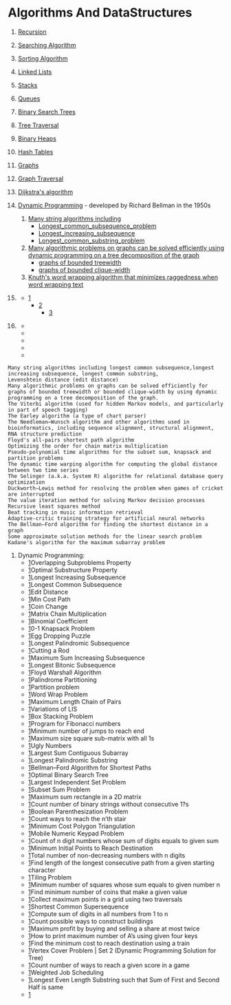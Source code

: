 # Algorithms And DataStructures


1. [Recursion](https://en.wikipedia.org/wiki/Recursion)
1. [Searching Algorithm](https://en.wikipedia.org/wiki/Search_algorithm)
1. [Sorting Algorithm](https://en.wikipedia.org/wiki/Sorting_algorithm)
1. [Linked Lists](https://en.wikipedia.org/wiki/Linked_list)
1. [Stacks](https://en.wikipedia.org/wiki/Stack_(abstract_data_type))
1. [Queues](https://en.wikipedia.org/wiki/Queue_(abstract_data_type))
1. [Binary Search Trees](https://en.wikipedia.org/wiki/Binary_search_tree)
1. [Tree Traversal](https://en.wikipedia.org/wiki/Tree_traversal)
1. [Binary Heaps](https://en.wikipedia.org/wiki/Binary_heap)
1. [Hash Tables](https://en.wikipedia.org/wiki/Hash_table)
1. [Graphs](https://en.wikipedia.org/wiki/Graph_(abstract_data_type))
1. [Graph Traversal](https://en.wikipedia.org/wiki/Graph_traversal)
1. [Dijkstra's algorithm](https://en.wikipedia.org/wiki/Dijkstra%27s_algorithm)
1. [Dynamic Programming](https://en.wikipedia.org/wiki/Dynamic_programming) -  developed by Richard Bellman in the 1950s
   1. [Many string algorithms including]()
      - [Longest_common_subsequence_problem](https://en.wikipedia.org/wiki/Longest_common_subsequence_problem)
      - [Longest_increasing_subsequence](https://en.wikipedia.org/wiki/Longest_increasing_subsequence)
      - [Longest_common_substring_problem](https://en.wikipedia.org/wiki/Longest_common_substring_problem)
   1. [Many algorithmic problems on graphs can be solved efficiently using dynamic programming on a tree decomposition of the graph](https://en.wikipedia.org/wiki/Tree_decomposition)
      - [graphs of bounded treewidth](https://en.wikipedia.org/wiki/Treewidth)
      - [graphs of bounded clique-width](https://en.wikipedia.org/wiki/Clique-width)
   1. [Knuth's word wrapping algorithm that minimizes raggedness when word wrapping text](https://en.wikipedia.org/wiki/Line_wrap_and_word_wrap)
      
1. []()      
   - [1]()
     - [2]()
       - [3]()              
1. []()

   
   
   - []()
   - []()
   - []()
   - []()
   - []()
```   
Many string algorithms including longest common subsequence,longest increasing subsequence, longest common substring, 
Levenshtein distance (edit distance)
Many algorithmic problems on graphs can be solved efficiently for graphs of bounded treewidth or bounded clique-width by using dynamic programming on a tree decomposition of the graph.
The Viterbi algorithm (used for hidden Markov models, and particularly in part of speech tagging)
The Earley algorithm (a type of chart parser)
The Needleman–Wunsch algorithm and other algorithms used in bioinformatics, including sequence alignment, structural alignment, RNA structure prediction
Floyd's all-pairs shortest path algorithm
Optimizing the order for chain matrix multiplication
Pseudo-polynomial time algorithms for the subset sum, knapsack and partition problems
The dynamic time warping algorithm for computing the global distance between two time series
The Selinger (a.k.a. System R) algorithm for relational database query optimization
Duckworth–Lewis method for resolving the problem when games of cricket are interrupted
The value iteration method for solving Markov decision processes
Recursive least squares method
Beat tracking in music information retrieval
Adaptive-critic training strategy for artificial neural networks
The Bellman–Ford algorithm for finding the shortest distance in a graph
Some approximate solution methods for the linear search problem
Kadane's algorithm for the maximum subarray problem
```

1. []() Dynamic Programming:
   - [1]()Overlapping Subproblems Property
   - [1]()Optimal Substructure Property
   - [1]()Longest Increasing Subsequence
   - [1]()Longest Common Subsequence
   - [1]()Edit Distance
   - [1]()Min Cost Path
   - [1]()Coin Change
   - [1]()Matrix Chain Multiplication
   - [1]()Binomial Coefficient
   - [1]()0-1 Knapsack Problem
   - [1]()Egg Dropping Puzzle
   - [1]()Longest Palindromic Subsequence
   - [1]()Cutting a Rod
   - [1]()Maximum Sum Increasing Subsequence
   - [1]()Longest Bitonic Subsequence
   - [1]()Floyd Warshall Algorithm
   - [1]()Palindrome Partitioning
   - [1]()Partition problem
   - [1]()Word Wrap Problem
   - [1]()Maximum Length Chain of Pairs
   - [1]()Variations of LIS
   - [1]()Box Stacking Problem
   - [1]()Program for Fibonacci numbers
   - [1]()Minimum number of jumps to reach end
   - [1]()Maximum size square sub-matrix with all 1s
   - [1]()Ugly Numbers
   - [1]()Largest Sum Contiguous Subarray
   - [1]()Longest Palindromic Substring
   - [1]()Bellman–Ford Algorithm for Shortest Paths
   - [1]()Optimal Binary Search Tree
   - [1]()Largest Independent Set Problem
   - [1]()Subset Sum Problem
   - [1]()Maximum sum rectangle in a 2D matrix
   - [1]()Count number of binary strings without consecutive 1?s
   - [1]()Boolean Parenthesization Problem
   - [1]()Count ways to reach the n’th stair
   - [1]()Minimum Cost Polygon Triangulation
   - [1]()Mobile Numeric Keypad Problem
   - [1]()Count of n digit numbers whose sum of digits equals to given sum
   - [1]()Minimum Initial Points to Reach Destination
   - [1]()Total number of non-decreasing numbers with n digits
   - [1]()Find length of the longest consecutive path from a given starting character
   - [1]()Tiling Problem
   - [1]()Minimum number of squares whose sum equals to given number n
   - [1]()Find minimum number of coins that make a given value
   - [1]()Collect maximum points in a grid using two traversals
   - [1]()Shortest Common Supersequence
   - [1]()Compute sum of digits in all numbers from 1 to n
   - [1]()Count possible ways to construct buildings
   - [1]()Maximum profit by buying and selling a share at most twice
   - [1]()How to print maximum number of A’s using given four keys
   - [1]()Find the minimum cost to reach destination using a train
   - [1]()Vertex Cover Problem | Set 2 (Dynamic Programming Solution for Tree)
   - [1]()Count number of ways to reach a given score in a game
   - [1]()Weighted Job Scheduling
   - [1]()Longest Even Length Substring such that Sum of First and Second Half is same
   - [1]()
